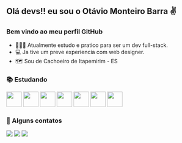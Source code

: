 ## Olá devs!! eu sou o Otávio Monteiro Barra ✌️
### Bem vindo ao meu perfil GitHub

- 👨🏽‍💻 Atualmente estudo e pratico para ser um dev full-stack.
- 💻 Ja tive um preve experiencia com web designer.
- 🗺️ Sou de Cachoeiro de Itapemirim - ES

### 📚 Estudando 
<img src="https://cdn.jsdelivr.net/gh/devicons/devicon/icons/javascript/javascript-plain.svg" width="40" height="40"/> <img src="https://cdn.jsdelivr.net/gh/devicons/devicon/icons/html5/html5-plain-wordmark.svg" width="40" height="40"/> <img src="https://cdn.jsdelivr.net/gh/devicons/devicon/icons/css3/css3-plain-wordmark.svg" width="40" height="40"/> <img src="https://cdn.jsdelivr.net/gh/devicons/devicon/icons/react/react-original-wordmark.svg"  width="40" height="40" /> <img src="https://cdn.jsdelivr.net/gh/devicons/devicon/icons/bootstrap/bootstrap-plain-wordmark.svg" width="40" height="40" /> <img src="https://cdn.jsdelivr.net/gh/devicons/devicon/icons/nodejs/nodejs-plain.svg" width="40" height="40" /> <img src="https://cdn.jsdelivr.net/gh/devicons/devicon/icons/mongodb/mongodb-plain-wordmark.svg" width="40" height="40" />

### 📲 Alguns contatos
<div>
<a href="https://instagram.com/otavio_mbarra" target="_blank"><img src="https://img.shields.io/badge/-Instagram-%23E4405F?style=for-the-badge&logo=instagram&logoColor=white" target="_blank"></a>
<a href = "mailto:otaviombarra@gmail.com"><img src="https://img.shields.io/badge/Gmail-D14836?style=for-the-badge&logo=gmail&logoColor=white" target="_blank"></a>
<a href="https://www.linkedin.com/in/otávio-barra-72879621b/" target="_blank"><img src="https://img.shields.io/badge/-LinkedIn-%230077B5?style=for-the-badge&logo=linkedin&logoColor=white" target="_blank"></a>   
</div>

